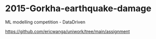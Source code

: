 # 2015-Gorkha-earthquake-damage
ML modelling competition - DataDriven

https://github.com/ericwanga/uniwork/tree/main/assignment
